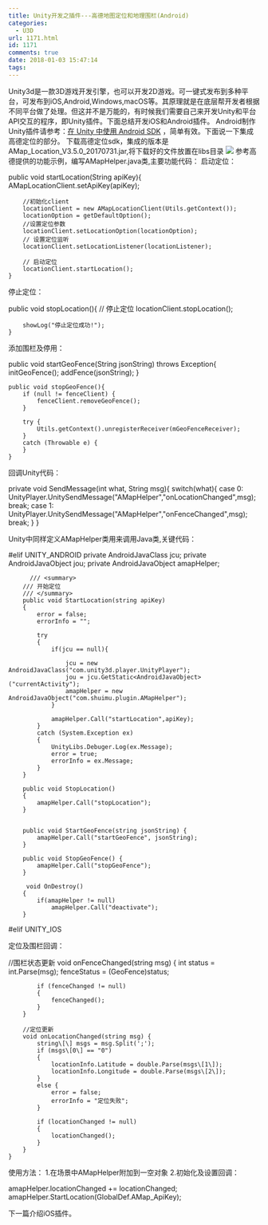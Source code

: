```yaml
---
title: Unity开发之插件---高德地图定位和地理围栏(Android)
categories:
  - U3D
url: 1171.html
id: 1171
comments: true
date: 2018-01-03 15:47:14
tags:
---
```


Unity3d是一款3D游戏开发引擎，也可以开发2D游戏。可一键式发布到多种平台，可发布到iOS,Android,Windows,macOS等。其原理就是在底层帮开发者根据不同平台做了处理。但这并不是万能的，有时候我们需要自己来开发Unity和平台API交互的程序，即Unity插件。下面总结开发iOS和Android插件。 Android制作Unity插件请参考：[在 Unity 中使用 Android SDK](http://www.tuicool.com/articles/qmmeemR) ，简单有效。下面说一下集成高德定位的部分。 下载高德定位sdk，集成的版本是AMap\_Location\_V3.5.0_20170731.jar,将下载好的文件放置在libs目录 ![](http://www.le-more.com/wp-content/uploads/2018/01/u3d_plugin_001.png) 参考高德提供的功能示例，编写AMapHelper.java类,主要功能代码： 启动定位：

public void startLocation(String apiKey){
		AMapLocationClient.setApiKey(apiKey);
		
		//初始化client
		locationClient = new AMapLocationClient(Utils.getContext());
		locationOption = getDefaultOption();
		//设置定位参数
		locationClient.setLocationOption(locationOption);
		// 设置定位监听 	
		locationClient.setLocationListener(locationListener);
		
		// 启动定位
		locationClient.startLocation();
	}

停止定位：

public void stopLocation(){
		// 停止定位
		locationClient.stopLocation();
		
		showLog("停止定位成功!");
	}

添加围栏及停用：

public void startGeoFence(String jsonString) throws Exception{
		initGeoFence();
		addFence(jsonString);
	}
	
	public void stopGeoFence(){
		if (null != fenceClient) {
			fenceClient.removeGeoFence();
		}
		
		try {
			Utils.getContext().unregisterReceiver(mGeoFenceReceiver);
		} 
		catch (Throwable e) {
		}
	}

回调Unity代码：

private void SendMessage(int what, String msg){
    	switch(what){
    	case 0:
    		UnityPlayer.UnitySendMessage("AMapHelper","onLocationChanged",msg); 
    		break;
    	case 1:
    		UnityPlayer.UnitySendMessage("AMapHelper","onFenceChanged",msg); 
    		break;
    	}
    }

Unity中同样定义AMapHelper类用来调用Java类,关键代码：

#elif UNITY_ANDROID
        private AndroidJavaClass jcu;
        private AndroidJavaObject jou;
        private AndroidJavaObject amapHelper;

          /// <summary>
        /// 开始定位
        /// </summary>
        public void StartLocation(string apiKey)
        {
            error = false;
            errorInfo = "";

            try
            {
                if(jcu == null){
        
                    jcu = new AndroidJavaClass("com.unity3d.player.UnityPlayer");
                    jou = jcu.GetStatic<AndroidJavaObject>("currentActivity");
                    amapHelper = new AndroidJavaObject("com.shuimu.plugin.AMapHelper");
                }

                amapHelper.Call("startLocation",apiKey);
            }
            catch (System.Exception ex)
            {
                UnityLibs.Debuger.Log(ex.Message);
                error = true;
                errorInfo = ex.Message;
            }
        }

        public void StopLocation()
        {
            amapHelper.Call("stopLocation");
        }


        public void StartGeoFence(string jsonString) {
            amapHelper.Call("startGeoFence", jsonString);
        }

        public void StopGeoFence() {
            amapHelper.Call("stopGeoFence");
        }

         void OnDestroy()
        {
            if(amapHelper != null)
                amapHelper.Call("deactivate");
        }

#elif UNITY_IOS

定位及围栏回调：

 //围栏状态更新
        void onFenceChanged(string msg) {
            int status = int.Parse(msg);
            fenceStatus = (GeoFence)status;

            if (fenceChanged != null)
            {
                fenceChanged();
            }
        }

        //定位更新
        void onLocationChanged(string msg) {
            string\[\] msgs = msg.Split(';');
            if (msgs\[0\] == "0")
            {
                locationInfo.Latitude = double.Parse(msgs\[1\]);
                locationInfo.Longitude = double.Parse(msgs\[2\]);
            }
            else {
                error = false;
                errorInfo = "定位失败";
            }

            if (locationChanged != null)
            {
                locationChanged();
            }
        }
    }

使用方法： 1.在场景中AMapHelper附加到一空对象 2.初始化及设置回调：

  amapHelper.locationChanged += locationChanged;
  amapHelper.StartLocation(GlobalDef.AMap_ApiKey);

下一篇介绍iOS插件。